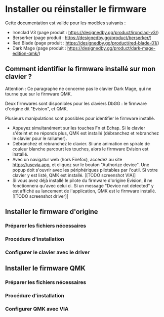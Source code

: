 # Installer ou réinstaller le firmware

Cette documentation est valide pour les modèles suivants :
- Ironclad V3 (page produit : https://designedby.gg/product/ironclad-v3/)
- Berserker (page produit : https://designedby.gg/product/berserker/)
- Red Blade (page produit : https://designedby.gg/product/red-blade-01/)
- Dark Mage (page produit : https://designedby.gg/product/dark-mage-edition-qmk/)

## Comment identifier le firmware installé sur mon clavier ?

Attention : Ce paragraphe ne concerne pas le clavier Dark Mage, qui ne tourne que sur le firmware QMK.

Deux firmwares sont disponibles pour les claviers DbGG : le firmware d'origine dit "Evision", et QMK.

Plusieurs manipulations sont possibles pour identifier le firmware installé.

- Appuyez simultanément sur les touches Fn et Echap. Si le clavier s'éteint et ne réponds plus, QMK est installé (débranchez et rebranchez le clavier pour le rallumer).
- Débranchez et rebranchez le clavier. Si une animation en spirale de couleur blanche parcourt les touches, alors le firmware Evision est installé.
- Avec un navigatur web (hors Firefox), accédez au site https://usevia.app, et cliquez sur le bouton "Authorize device". Une popup doit s'ouvrir avec les périphériques pilotables par l'outil. Si votre clavier y est listé, QMK est installé. [[TODO screenshot VIA]]
- Si vous avez déjà installé le pilote du firmware d'origine Evision, il ne fonctionnera qu'avec celui ci. Si un message "Device not detected" y est affiché au lancement de l'application, QMK est le firmware installé. [[TODO screenshot driver]]

## Installer le firmware d'origine

### Préparer les fichiers nécessaires

### Procédure d'installation

### Configurer le clavier avec le driver

## Installer le firmware QMK

### Préparer les fichiers nécessaires

### Procédure d'installation

### Configurer QMK avec VIA
